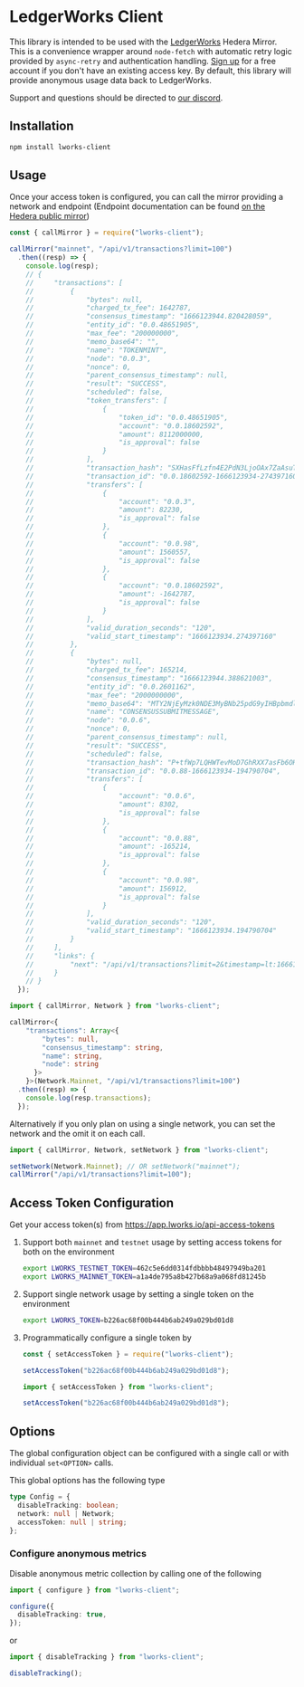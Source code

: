 # LedgerWorks Client

This library is intended to be used with the [LedgerWorks](https://lworks.io) Hedera Mirror. This is a convenience wrapper around `node-fetch` with automatic retry logic provided by `async-retry` and authentication handling. [Sign up](https://app.lworks.io/signup) for a free account if you don't have an existing access key. By default, this library will provide anonymous usage data back to LedgerWorks.

Support and questions should be directed to [our discord](https://discord.gg/Rph3nbEEFA).

## Installation

```sh
npm install lworks-client
```

## Usage

Once your access token is configured, you can call the mirror providing a network and endpoint (Endpoint documentation can be found [on the Hedera public mirror](https://mainnet-public.mirrornode.hedera.com/api/v1/docs/))

```js
const { callMirror } = require("lworks-client");

callMirror("mainnet", "/api/v1/transactions?limit=100")
  .then((resp) => {
    console.log(resp);
    // {
    //     "transactions": [
    //         {
    //             "bytes": null,
    //             "charged_tx_fee": 1642787,
    //             "consensus_timestamp": "1666123944.820428059",
    //             "entity_id": "0.0.48651905",
    //             "max_fee": "200000000",
    //             "memo_base64": "",
    //             "name": "TOKENMINT",
    //             "node": "0.0.3",
    //             "nonce": 0,
    //             "parent_consensus_timestamp": null,
    //             "result": "SUCCESS",
    //             "scheduled": false,
    //             "token_transfers": [
    //                 {
    //                     "token_id": "0.0.48651905",
    //                     "account": "0.0.18602592",
    //                     "amount": 8112000000,
    //                     "is_approval": false
    //                 }
    //             ],
    //             "transaction_hash": "SXHasFfLzfn4E2PdN3LjoOAx7ZaAsuT8TsSiifBvAgUxYuhHQ5gzxrJOnTkWJrqJ",
    //             "transaction_id": "0.0.18602592-1666123934-274397160",
    //             "transfers": [
    //                 {
    //                     "account": "0.0.3",
    //                     "amount": 82230,
    //                     "is_approval": false
    //                 },
    //                 {
    //                     "account": "0.0.98",
    //                     "amount": 1560557,
    //                     "is_approval": false
    //                 },
    //                 {
    //                     "account": "0.0.18602592",
    //                     "amount": -1642787,
    //                     "is_approval": false
    //                 }
    //             ],
    //             "valid_duration_seconds": "120",
    //             "valid_start_timestamp": "1666123934.274397160"
    //         },
    //         {
    //             "bytes": null,
    //             "charged_tx_fee": 165214,
    //             "consensus_timestamp": "1666123944.388621003",
    //             "entity_id": "0.0.2601162",
    //             "max_fee": "2000000000",
    //             "memo_base64": "MTY2NjEyMzk0NDE3MyBNb25pdG9yIHBpbmdlciBvbiB0ZXN0bmV0LW1vbml0b3ItaGVkZXJhLW1pcnJvci1tb25pdG9yLTY5Y2ZmY2RkNmQta3Fta2Y=",
    //             "name": "CONSENSUSSUBMITMESSAGE",
    //             "node": "0.0.6",
    //             "nonce": 0,
    //             "parent_consensus_timestamp": null,
    //             "result": "SUCCESS",
    //             "scheduled": false,
    //             "transaction_hash": "P+tfWp7LQHWTevMoD7GhRXX7asFb6OHHjaDgS+5QP3QlqgDhIcMAp5InHoR3a1NI",
    //             "transaction_id": "0.0.88-1666123934-194790704",
    //             "transfers": [
    //                 {
    //                     "account": "0.0.6",
    //                     "amount": 8302,
    //                     "is_approval": false
    //                 },
    //                 {
    //                     "account": "0.0.88",
    //                     "amount": -165214,
    //                     "is_approval": false
    //                 },
    //                 {
    //                     "account": "0.0.98",
    //                     "amount": 156912,
    //                     "is_approval": false
    //                 }
    //             ],
    //             "valid_duration_seconds": "120",
    //             "valid_start_timestamp": "1666123934.194790704"
    //         }
    //     ],
    //     "links": {
    //         "next": "/api/v1/transactions?limit=2&timestamp=lt:1666123944.388621003"
    //     }
    // }
  });
```

```ts
import { callMirror, Network } from "lworks-client";

callMirror<{
    "transactions": Array<{
        "bytes": null,
        "consensus_timestamp": string,
        "name": string,
        "node": string
      }>
    }>(Network.Mainnet, "/api/v1/transactions?limit=100")
  .then((resp) => {
    console.log(resp.transactions);
  });
```

Alternatively if you only plan on using a single network, you can set the network and the omit it on each call.

```ts
import { callMirror, Network, setNetwork } from "lworks-client";

setNetwork(Network.Mainnet); // OR setNetwork("mainnet");
callMirror("/api/v1/transactions?limit=100");
```


## Access Token Configuration

Get your access token(s) from <https://app.lworks.io/api-access-tokens>

1. Support both `mainnet` and `testnet` usage by setting access tokens for both on the environment

    ```sh
    export LWORKS_TESTNET_TOKEN=462c5e6dd0314fdbbbb48497949ba201
    export LWORKS_MAINNET_TOKEN=a1a4de795a8b427b68a9a068fd81245b
    ```

1. Support single network usage by setting a single token on the environment

    ```sh
    export LWORKS_TOKEN=b226ac68f00b444b6ab249a029bd01d8
    ```

1. Programmatically configure a single token by

    ```js
    const { setAccessToken } = require("lworks-client");

    setAccessToken("b226ac68f00b444b6ab249a029bd01d8");
    ```

    ```ts
    import { setAccessToken } from "lworks-client";

    setAccessToken("b226ac68f00b444b6ab249a029bd01d8");
    ```

## Options

The global configuration object can be configured with a single call or with individual `set<OPTION>` calls.

This global options has the following type

```ts
type Config = {
  disableTracking: boolean;
  network: null | Network;
  accessToken: null | string;
};
```

### Configure anonymous metrics

Disable anonymous metric collection by calling one of the following

```ts
import { configure } from "lworks-client";

configure({
  disableTracking: true,
});
```

or

```ts
import { disableTracking } from "lworks-client";

disableTracking();
```

